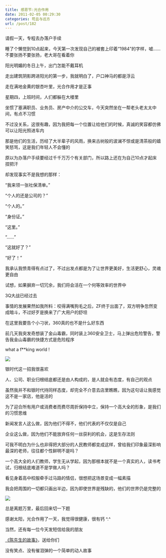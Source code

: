 ```yaml
---
title: 感恩节:光合作用
date: 2011-02-05 00:29:30
categories: 苟且与远方
url: /post/182
---
```


请假一天，专程去办落户手续

睡了个懒觉到10点起来，今天第一次发现自己的被套上印着“1984”的字样，嘘……不要张扬不要张扬，老大哥在看着你

阳光明媚的冬日上午，出门怎能不戴耳机

走出建筑阴影跨进阳光的第一步，我就明白了，户口神马的都是浮云

走在满地金黄的银杏叶里，光合作用才是正事

星期四，上班时间，人们都躲在大楼里

坐惯了塞满职员、业务员、房产中介的公交车，今天突然坐在一帮老头老太太中间，有点不习惯

不过没关系，这很有趣，因为我把每一个位置让给他们的时候，真诚的笑容都仿佛可以让阳光照进车内

那是他们的生活，历经了大半辈子的风雨，换来古树般的波澜不惊或是清茶般的嬉笑怒骂，这是我们年轻人不会懂的

原以为办落户手续要经过千千万万个有关部门，所以路上还在为自己10点才起床捏把汗

却发现事实不是我想的那样：

“我来领一张社保清单。”

“个人的还是公司的？”

“个人的。”

“身份证。”

“这里。”

“……”

“这就好了？”

“好了！”

我承认我愤青得有点过了，不过出发点都是为了让世界更美好，生活更舒心，灵魂更自由

试想，如果摒弃一切冗余，我们将会活在一个何等效率的世界中

3Q大战已经过去

事情的发展果然如我所料：咬得满嘴狗毛之后，ZF终于出面了，双方明争忽然变成暗斗，不过好歹是换来了广大用户的舒坦

在这里我要告个小刁状，360真的也不是什么好东西

前几天我突发奇想装了金山毒霸，同时装上360安全卫士，马上弹出危险警告，警告我金山毒霸的快捷方式是危险程序

what a f**king world !

![](http://qiniu.colacdn.com/img/posts/2011-02/02-05/74.jpg)

银时代这一招我很喜欢

人、公司、职业归根结底都还是由人构成的，是人就会有态度，有自己的观点

虽然我并不和银时代持同样态度，却完全不介意去店里瞧瞧，因为这句话让我感觉这不是一家店，他是活的

为了迎合所有用户或消费者而费尽周折保持中立，保持一个高大全的形象，是我们的习惯思维

新闻发言人这么做，因为他们不得不，他们代表的不仅仅是自己

企业这么做，因为他们不能放弃任何一丝获利的机会，这是生存法则

可我不明白为什么也非得把大部分的人民教师都变成这样，曾给我们印象最深影响最深的老师，往往都个性鲜明不是吗？

一个高大全的人们教师，学生无从学起，因为那根本就不是一个真实的人，读书考试，归根结底难道不是学做人吗？

看见身着高中校服牵手过马路的情侣，很想把这场景变成一幅素描

我会把周围的一切都只画出半边，因为即使世界是残缺的，他们的世界仍是完整的

![](http://qiniu.colacdn.com/img/posts/2011-02/02-05/75.jpg)

总是离题万里，最后回来切一下题

感谢太阳，光合作用了一天，我觉得很健康，很有钙   ^.^

当然，还有每一位今天发短信给我的朋友

[《陈先生的故事》](http://v.youku.com/v_show/id_XMjIyNzc4OTgw.html)，送给你们

没有笑点、没有催泪弹的一个简单的动人故事